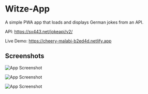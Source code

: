 
# Witze-App

A simple PWA app that loads and displays German jokes from an API.

API: https://sv443.net/jokeapi/v2/

Live Demo: https://cheery-malabi-b2ed4d.netlify.app

## Screenshots

![App Screenshot](https://i.imgur.com/zQXSY7B.png)

![App Screenshot](https://i.ibb.co/tLmhHSN/Screenshot-2.png)

![App Screenshot](https://i.ibb.co/G5XkRXK/Screenshot-3.png)

